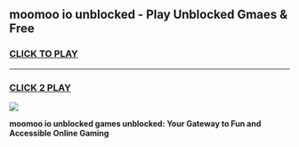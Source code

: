 
## moomoo io unblocked - Play Unblocked Gmaes & Free
<h3>
<a href="https://news.freeplayer.one?title=moomoo_io_unblocked&ref=16F">CLICK TO PLAY</a></h3>
<hr>

<h3>
<a href="https://news.freeplayer.one?title=moomoo_io_unblocked&ref=16F">CLICK 2 PLAY</a>
  
</h3>

<a href="https://news.freeplayer.one?title=moomoo_io_unblocked&ref=16F/"><img src="https://clearcache.store/games.png"></a>


**moomoo io unblocked games unblocked: Your Gateway to Fun and Accessible Online Gaming**
